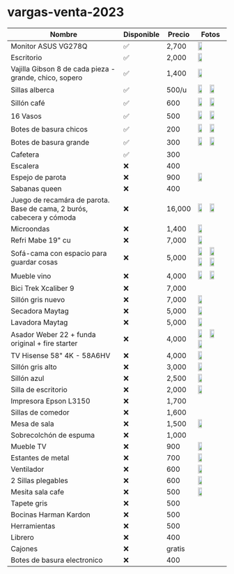 # vargas-venta-2023

| Nombre                                                                | Disponible | Precio | Fotos                                                                                                                                                                                       |
| --------------------------------------------------------------------- | ---------- | ------ | ------------------------------------------------------------------------------------------------------------------------------------------------------------------------------------------- |
| Monitor ASUS VG278Q                                                   | ✅         | 2,700  | <img src='./img/monitor.jpeg' width="40%">                                                                                                                                                  |
| Escritorio                                                            | ✅         | 2,000  | <img src='./img/escritorio.jpeg.jpeg' width="40%">                                                                                                                                          |
| Vajilla Gibson 8 de cada pieza - grande, chico, sopero                | ✅         | 1,400  | <img src='./img/vajilla.jpg' width="40%">                                                                                                                                                   |
| Sillas alberca                                                        | ✅         | 500/u  | <img src='./img/sillas alberca 1.jpeg' width="40%"> <img src='./img/sillas alberca 2.jpeg' width="40%">                                                                                     |
| Sillón café                                                           | ✅         | 600    | <img src='./img/sillon cafe 1.jpeg' width="40%"> <img src='./img/sillon cafe 2.jpeg' width="40%">                                                                                           |
| 16 Vasos                                                              | ✅         | 500    | <img src='./img/vasos 1.jpeg' width="40%"> <img src='./img/vasos 2.jpeg' width="40%">                                                                                                       |
| Botes de basura chicos                                                | ✅         | 200    | <img src='./img/basura mediano.jpeg' width="40%"> <img src='./img/basura chico 2.jpeg' width="40%">                                                                                         |
| Botes de basura grande                                                | ✅         | 300    | <img src='./img/basura grande.jpeg' width="40%"> <img src='./img/basura grande 2.jpeg' width="40%">                                                                                         |
| Cafetera                                                              | ✅         | 300    |                                                                                                                                                                                             |
| Escalera                                                              | ❌         | 400    |                                                                                                                                                                                             |
| Espejo de parota                                                      | ❌         | 900    | <img src='./img/espejo parota.jpeg' width="40%">                                                                                                                                            |
| Sabanas queen                                                         | ❌         | 400    |                                                                                                                                                                                             |
| Juego de recamára de parota. Base de cama, 2 burós, cabecera y cómoda | ❌         | 16,000 | <img src='./img/cuarto 1.jpeg' width=40%> <img src='./img/cuarto 2.jpeg' width=40%>                                                                                                         |
| Microondas                                                            | ❌         | 1,400  | <img src='./img/microondas.jpeg' width="40%">                                                                                                                                               |
| Refri Mabe 19" cu                                                     | ❌         | 7,000  | <img src='./img/refri mabe 19.jpeg' width="40%">                                                                                                                                            |
| Sofá-cama con espacio para guardar cosas                              | ❌         | 5,000  | <img src='./img/sofa cama 1.jpeg' width="40%"> <img src='./img/sofa cama 2.jpeg' width="40%"> <img src='./img/sofa cama 3.jpeg' width="40%"> <img src='./img/sofa cama 5.jpeg' width="40%"> |
| Mueble vino                                                           | ❌         | 4,000  | <img src='./img/vineta 1.jpeg' width="40%"> <img src='./img/vineta 2.jpeg' width="40%">                                                                                                     |
| Bici Trek Xcaliber 9                                                  | ❌         | 7,000  |                                                                                                                                                                                             |
| Sillón gris nuevo                                                     | ❌         | 7,000  | <img src='./img/sillon gris nuevo.jpeg' width="40%">                                                                                                                                        |
| Secadora Maytag                                                       | ❌         | 5,000  | <img src='./img/lavadora y secadora.jpeg' width="40%">                                                                                                                                      |
| Lavadora Maytag                                                       | ❌         | 5,000  | <img src='./img/lavadora y secadora.jpeg' width="40%">                                                                                                                                      |
| Asador Weber 22 + funda original + fire starter                       | ❌         | 4,000  | <img src='./img/asador 1.jpeg' width="40%"> <img src='./img/asador 2.jpeg' width="40%"> <img src='./img/asador 3.jpeg' width="40%">                                                         |
| TV Hisense 58" 4K - 58A6HV                                            | ❌         | 4,000  | <img src='./img/tv.jpeg' width="40%">                                                                                                                                                       |
| Sillón gris alto                                                      | ❌         | 3,000  | <img src='./img/sillon gris viejo.jpeg' width="40%">                                                                                                                                        |
| Sillón azul                                                           | ❌         | 2,500  | <img src='./img/sillon azul.jpeg' width="40%">                                                                                                                                              |
| Silla de escritorio                                                   | ❌         | 2,000  | <img src='./img/silla escritorio.jpeg' width="40%">                                                                                                                                         |
| Impresora Epson L3150                                                 | ❌         | 1,700  |                                                                                                                                                                                             |
| Sillas de comedor                                                     | ❌         | 1,600  |                                                                                                                                                                                             |
| Mesa de sala                                                          | ❌         | 1,500  | <img src='./img/mesa sala.jpeg' width="40%">                                                                                                                                                |
| Sobrecolchón de espuma                                                | ❌         | 1,000  |                                                                                                                                                                                             |
| Mueble TV                                                             | ❌         | 900    | <img src='./img/mueble TV.jpeg' width="40%">                                                                                                                                                |
| Estantes de metal                                                     | ❌         | 700    | <img src='./img/estante metal.jpeg' width="40%">                                                                                                                                            |
| Ventilador                                                            | ❌         | 600    | <img src='./img/ventilador.jpeg' width="40%">                                                                                                                                               |
| 2 Sillas plegables                                                    | ❌         | 600    | <img src='./img/sillas plegables.jpeg' width="40%">                                                                                                                                         |
| Mesita sala cafe                                                      | ❌         | 500    | <img src='./img/mesita cafe.jpeg' width="40%">                                                                                                                                              |
| Tapete gris                                                           | ❌         | 500    |                                                                                                                                                                                             |
| Bocinas Harman Kardon                                                 | ❌         | 500    |                                                                                                                                                                                             |
| Herramientas                                                          | ❌         | 500    |                                                                                                                                                                                             |
| Librero                                                               | ❌         | 400    |                                                                                                                                                                                             |
| Cajones                                                               | ❌         | gratis |                                                                                                                                                                                             |
| Botes de basura electronico                                           | ❌         | 400    |                                                                                                                                                                                             |
